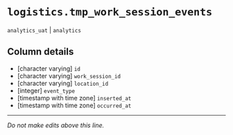 # `logistics.tmp_work_session_events`
`analytics_uat` | `analytics`

## Column details
* [character varying] `id`
* [character varying] `work_session_id`
* [character varying] `location_id`
* [integer]   `event_type`
* [timestamp with time zone] `inserted_at`
* [timestamp with time zone] `occurred_at`

-------------------------------------------------------------------------------
*Do not make edits above this line.*
